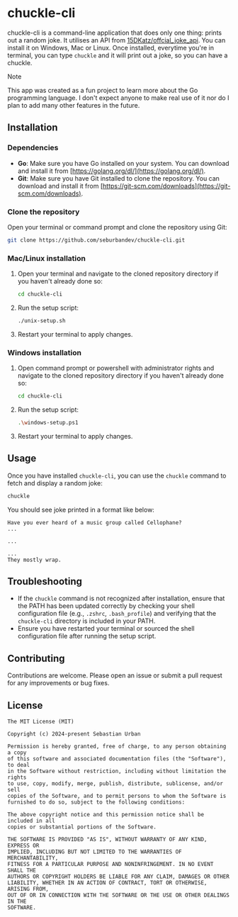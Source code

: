 # chuckle-cli

chuckle-cli is a command-line application that does only one thing: prints out a random joke. It utilises an API from [15DKatz/offcial_joke_api](https://github.com/15Dkatz/official_joke_api). You can install it on Windows, Mac or Linux. Once installed, everytime you're in terminal, you can type `chuckle` and it will print out a joke, so you can have a chuckle.

> [!NOTE]
> This app was created as a fun project to learn more about the Go programming language. I don't expect anyone to make real use of it nor do I plan to add many other features in the future.


## Installation

### Dependencies

- **Go**: Make sure you have Go installed on your system. You can download and install it from [https://golang.org/dl/](https://golang.org/dl/).
- **Git**: Make sure you have Git installed to clone the repository. You can download and install it from [https://git-scm.com/downloads](https://git-scm.com/downloads).

### Clone the repository

Open your terminal or command prompt and clone the repository using Git:

```sh
git clone https://github.com/seburbandev/chuckle-cli.git
```

### Mac/Linux installation

1. Open your terminal and navigate to the cloned repository directory if you haven't already done so:

    ```sh
    cd chuckle-cli
    ```

2. Run the setup script:

    ```sh
    ./unix-setup.sh
    ```

3. Restart your terminal to apply changes.

### Windows installation

1. Open command prompt or powershell with administrator rights and navigate to the cloned repository directory if you haven't already done so:

    ```sh
    cd chuckle-cli
    ```

2. Run the setup script:

    ```sh
    .\windows-setup.ps1
    ```

3. Restart your terminal to apply changes.

## Usage

Once you have installed `chuckle-cli`, you can use the `chuckle` command to fetch and display a random joke:

```sh
chuckle
```

You should see joke printed in a format like below:

```
Have you ever heard of a music group called Cellophane?
...

...

...
They mostly wrap.
```

## Troubleshooting

- If the `chuckle` command is not recognized after installation, ensure that the PATH has been updated correctly by checking your shell configuration file (e.g., `.zshrc`, `.bash_profile`) and verifying that the `chuckle-cli` directory is included in your PATH.
- Ensure you have restarted your terminal or sourced the shell configuration file after running the setup script.

## Contributing

Contributions are welcome. Please open an issue or submit a pull request for any improvements or bug fixes.

## License

```
The MIT License (MIT)

Copyright (c) 2024-present Sebastian Urban

Permission is hereby granted, free of charge, to any person obtaining a copy
of this software and associated documentation files (the "Software"), to deal
in the Software without restriction, including without limitation the rights
to use, copy, modify, merge, publish, distribute, sublicense, and/or sell
copies of the Software, and to permit persons to whom the Software is
furnished to do so, subject to the following conditions:

The above copyright notice and this permission notice shall be included in all
copies or substantial portions of the Software.

THE SOFTWARE IS PROVIDED "AS IS", WITHOUT WARRANTY OF ANY KIND, EXPRESS OR
IMPLIED, INCLUDING BUT NOT LIMITED TO THE WARRANTIES OF MERCHANTABILITY,
FITNESS FOR A PARTICULAR PURPOSE AND NONINFRINGEMENT. IN NO EVENT SHALL THE
AUTHORS OR COPYRIGHT HOLDERS BE LIABLE FOR ANY CLAIM, DAMAGES OR OTHER
LIABILITY, WHETHER IN AN ACTION OF CONTRACT, TORT OR OTHERWISE, ARISING FROM,
OUT OF OR IN CONNECTION WITH THE SOFTWARE OR THE USE OR OTHER DEALINGS IN THE
SOFTWARE.
```